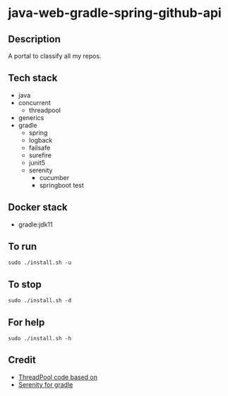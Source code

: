 # java-web-gradle-spring-github-api

## Description
A portal to classify all my repos.

## Tech stack
- java
- concurrent
  - threadpool
- generics
- gradle
  - spring
  - logback
  - failsafe
  - surefire
  - junit5
  - serenity
    - cucumber
    - springboot test

## Docker stack
- gradle:jdk11

## To run
`sudo ./install.sh -u`

## To stop
`sudo ./install.sh -d`

## For help
`sudo ./install.sh -h`

## Credit
- [ThreadPool code based on](https://www.geeksforgeeks.org/thread-pools-java/)
- [Serenity for gradle](https://qaautomation.expert/2021/09/17/serenity-bdd-with-cucumber-and-rest-assured-in-gradle/)
